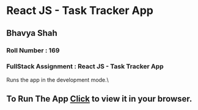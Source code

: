 # React JS - Task Tracker App


## Bhavya Shah
### Roll Number : 169
### FullStack Assignment : React JS - Task Tracker App

Runs the app in the development mode.\
## To Run The App [Click](https://codesandbox.io/s/autumn-fire-m0l49) to view it in your browser.

